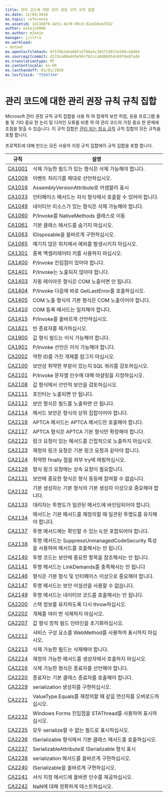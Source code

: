 ```yaml
---
title: 관리 코드에 대한 관리 권장 규칙 규칙 집합
ms.date: 11/04/2016
ms.topic: reference
ms.assetid: 1d1160f8-4e51-4e70-99cd-82ad10ee7b32
author: mikejo5000
ms.author: mikejo
manager: jillfra
ms.workload:
- dotnet
ms.openlocfilehash: 875f6b3aba88fa3786e4c303f23072e586c4848d
ms.sourcegitcommit: d233ca00ad45e50cf62cca0d0b95dc69f0a87ad6
ms.translationtype: MT
ms.contentlocale: ko-KR
ms.lasthandoff: 01/01/2020
ms.locfileid: "75587344"
---
```

# <a name="managed-recommended-rules-rule-set-for-managed-code"></a>관리 코드에 대한 관리 권장 규칙 규칙 집합

Microsoft 관리 권장 규칙 규칙 집합을 사용 하 여 잠재적 보안 허점, 응용 프로그램 충돌 및 기타 중요 한 논리 및 디자인 오류를 비롯 하 여 관리 코드의 가장 중요 한 문제에 초점을 맞출 수 있습니다. 이 규칙 집합은 [관리 되는 최소 규칙](managed-minimum-rules-rule-set-for-managed-code.md) 규칙 집합의 모든 규칙을 포함 합니다.

프로젝트에 대해 만드는 모든 사용자 지정 규칙 집합에이 규칙 집합을 포함 합니다.

|규칙|설명|
|----------|-----------------|
|[CA1001](../code-quality/ca1001.md)|삭제 가능한 필드가 있는 형식은 삭제 가능해야 합니다.|
|[CA1009](../code-quality/ca1009.md)|이벤트 처리기를 제대로 선언하십시오.|
|[CA1016](../code-quality/ca1016.md)|AssemblyVersionAttribute로 어셈블리 표시|
|[CA1033](../code-quality/ca1033.md)|인터페이스 메서드는 자식 형식에서 호출할 수 있어야 합니다.|
|[CA1049](../code-quality/ca1049.md)|네이티브 리소스가 있는 형식은 삭제 가능해야 합니다.|
|[CA1060](../code-quality/ca1060.md)|P/Invoke를 NativeMethods 클래스로 이동|
|[CA1061](../code-quality/ca1061.md)|기본 클래스 메서드를 숨기지 마십시오.|
|[CA1063](../code-quality/ca1063.md)|IDisposable을 올바르게 구현하십시오.|
|[CA1065](../code-quality/ca1065.md)|예기치 않은 위치에서 예외를 발생시키지 마십시오.|
|[CA1301](../code-quality/ca1301.md)|중복 액셀러레이터 키를 사용하지 마십시오.|
|[CA1400](../code-quality/ca1400.md)|P/Invoke 진입점이 있어야 합니다.|
|[CA1401](../code-quality/ca1401.md)|P/Invoke는 노출되지 않아야 합니다.|
|[CA1403](../code-quality/ca1403.md)|자동 레이아웃 형식은 COM 노출이면 안 됩니다.|
|[CA1404](../code-quality/ca1404.md)|P/Invoke 다음에 바로 GetLastError를 호출하십시오.|
|[CA1405](../code-quality/ca1405.md)|COM 노출 형식의 기본 형식은 COM 노출이어야 합니다.|
|[CA1410](../code-quality/ca1410.md)|COM 등록 메서드는 일치해야 합니다.|
|[CA1415](../code-quality/ca1415.md)|P/Invoke를 올바르게 선언하십시오.|
|[CA1821](../code-quality/ca1821.md)|빈 종료자를 제거하십시오.|
|[CA1900](../code-quality/ca1900.md)|값 형식 필드는 이식 가능해야 합니다.|
|[CA1901](../code-quality/ca1901.md)|P/Invoke 선언은 이식 가능해야 합니다.|
|[CA2002](../code-quality/ca2002.md)|약한 ID를 가진 개체를 잠그지 마십시오.|
|[CA2100](../code-quality/ca2100.md)|보안상 취약한 부분이 있는지 SQL 쿼리를 검토하십시오.|
|[CA2101](../code-quality/ca2101.md)|P/Invoke 문자열 인수에 대해 마샬링을 지정하십시오.|
|[CA2108](../code-quality/ca2108.md)|값 형식에서 선언적 보안을 검토하십시오.|
|[CA2111](../code-quality/ca2111.md)|포인터는 노출되면 안 됩니다.|
|[CA2112](../code-quality/ca2112.md)|보안 형식은 필드를 노출하면 안 됩니다.|
|[CA2114](../code-quality/ca2114.md)|메서드 보안은 형식의 상위 집합이어야 합니다.|
|[CA2116](../code-quality/ca2116.md)|APTCA 메서드는 APTCA 메서드만 호출해야 합니다.|
|[CA2117](../code-quality/ca2117.md)|APTCA 형식은 APTCA 기본 형식만 확장해야 합니다.|
|[CA2122](../code-quality/ca2122.md)|링크 요청이 있는 메서드를 간접적으로 노출하지 마십시오.|
|[CA2123](../code-quality/ca2123.md)|재정의 링크 요청은 기본 링크 요청과 같아야 합니다.|
|[CA2124](../code-quality/ca2124.md)|취약한 finally 절을 외부 try에 래핑하십시오.|
|[CA2126](../code-quality/ca2126.md)|형식 링크 요청에는 상속 요청이 필요합니다.|
|[CA2131](../code-quality/ca2131.md)|보안에 중요한 형식은 형식 동등에 참여할 수 없습니다.|
|[CA2132](../code-quality/ca2132.md)|기본 생성자는 기본 형식의 기본 생성자 이상으로 중요해야 합니다.|
|[CA2133](../code-quality/ca2133.md)|대리자는 투명도가 일관된 메서드에 바인딩되어야 합니다.|
|[CA2134](../code-quality/ca2134.md)|메서드는 기본 메서드를 재정의할 때 일관된 투명도를 유지해야 합니다.|
|[CA2137](../code-quality/ca2137.md)|투명 메서드에는 확인할 수 있는 IL만 포함되어야 합니다.|
|[CA2138](../code-quality/ca2138.md)|투명 메서드는 SuppressUnmanagedCodeSecurity 특성을 사용하여 메서드를 호출해서는 안 됩니다.|
|[CA2140](../code-quality/ca2140.md)|투명 코드는 보안에 중요한 항목을 참조해서는 안 됩니다.|
|[CA2141](../code-quality/ca2141.md)|투명 메서드는 LinkDemands를 충족해서는 안 됩니다|
|[CA2146](../code-quality/ca2146.md)|형식은 기본 형식 및 인터페이스 이상으로 중요해야 합니다.|
|[CA2147](../code-quality/ca2147.md)|투명 메서드는 보안 어설션을 사용할 수 없습니다.|
|[CA2149](../code-quality/ca2149.md)|투명 메서드는 네이티브 코드를 호출해서는 안 됩니다.|
|[CA2200](../code-quality/ca2200.md)|스택 정보를 유지하도록 다시 throw하십시오.|
|[CA2202](../code-quality/ca2202.md)|개체를 여러 번 삭제하지 마십시오.|
|[CA2207](../code-quality/ca2207.md)|값 형식 정적 필드 인라인을 초기화하십시오.|
|[CA2212](../code-quality/ca2212.md)|서비스 구성 요소를 WebMethod를 사용하여 표시하지 마십시오.|
|[CA2213](../code-quality/ca2213.md)|삭제 가능한 필드는 삭제해야 합니다.|
|[CA2214](../code-quality/ca2214.md)|재정의 가능한 메서드를 생성자에서 호출하지 마십시오.|
|[CA2216](../code-quality/ca2216.md)|삭제 가능한 형식은 종료자를 선언해야 합니다.|
|[CA2220](../code-quality/ca2220.md)|종료자는 기본 클래스 종료자를 호출해야 합니다.|
|[CA2229](../code-quality/ca2229.md)|serialization 생성자를 구현하십시오.|
|[CA2231](../code-quality/ca2231.md)|ValueType.Equals를 재정의할 때 같음 연산자를 오버로드하십시오.|
|[CA2232](../code-quality/ca2232.md)|Windows Forms 진입점을 STAThread를 사용하여 표시하십시오.|
|[CA2235](../code-quality/ca2235.md)|모두 serialize할 수 없는 필드로 표시하십시오.|
|[CA2236](../code-quality/ca2236.md)|ISerializable 형식에서 기본 클래스 메서드를 호출하십시오.|
|[CA2237](../code-quality/ca2237.md)|SerializableAttribute로 ISerializable 형식 표시|
|[CA2238](../code-quality/ca2238.md)|serialization 메서드를 올바르게 구현하십시오.|
|[CA2240](../code-quality/ca2240.md)|ISerializable을 올바르게 구현하십시오.|
|[CA2241](../code-quality/ca2241.md)|서식 지정 메서드에 올바른 인수를 제공하십시오.|
|[CA2242](../code-quality/ca2242.md)|NaN에 대해 정확하게 테스트하십시오.|
